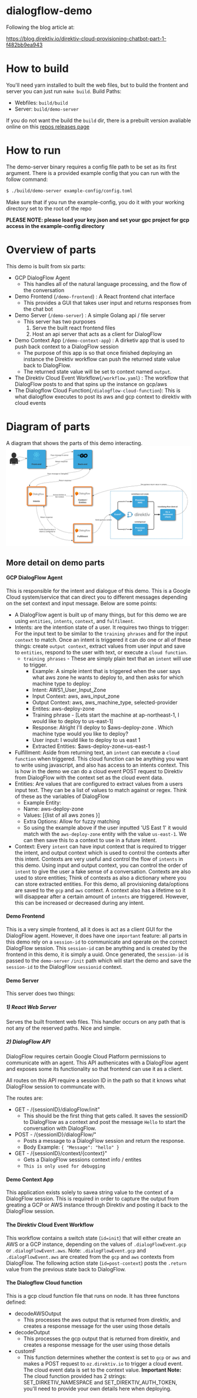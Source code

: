 # dialogflow-demo

Following the blog article at:

https://blog.direktiv.io/direktiv-cloud-provisioning-chatbot-part-1-f482bb9ea943

# How to build 
You'll need yarn installed to built the web files, but to build the frontent and server you can just run `make build`.
Build Paths:
* Webfiles: `build/build`
* Server: `build/demo-server`

If you do not want the build the `build` dir, there is a prebuilt version avaliable online on this [repos releases page](https://github.com/vorteil/dialogflow-demo/releases/tag/v1)

# How to run 
The demo-server binary requires a config file path to be set as its first argument. There is a provided example config that you can run with the follow command:
```sh
$ ./build/demo-server example-config/config.toml
```
Make sure that if you run the example-config, you do it with your working directory set to the root of the repo

**PLEASE NOTE: please load your key.json and set your gpc project for gcp access in the example-config directory** 


# Overview of parts

This demo is built from six parts:
* GCP DialogFlow Agent
    * This handles all of the natural language processing, and the flow of the conversation
* Demo Frontend (`/demo-frontend`) : A React frontend chat interface
    * This provides a GUI that takes user input and returns responses from the chat bot
* Demo Server  (`/demo-server`) : A simple Golang api / file server
    * This server has two purposes
        1) Serve the built react frontend files
        2) Host an api server that acts as a client for DialogFlow
* Demo Context App (`/demo-context-app`) : A dirketiv app that is used to push back context to a DialogFlow session
    * The purpose of this app is so that once finished deploying an instance the Direktiv workflow can push the returned state value back to DialogFlow.
    * The returned state value will be set to context named `output`.
* The Direktiv Cloud Event Workflow(`/workflow.yaml`) : The workflow that DialogFlow posts to and that spins up the instance on gcp/aws
* The Dialogflow Cloud Function(`/dialogflow-cloud-function`): This is what dialogflow executes to post its aws and gcp context to direktiv with cloud events

# Diagram of parts
A diagram that shows the parts of this demo interacting.
![alt text](flowchart-new.png "diagram")

## More detail on demo parts

#### GCP DialogFlow Agent 
This is responsible for the intent and dialogue of this demo. This is a Google Cloud system/service that can direct you to different messages depending on the set context and input message. Below are some points:
* A DialogFlow agent is built up of many things, but for this demo we are using `entities`, `intents`, `context`, and `fulfilment`.
* Intents: are the intention state of a user. It requires two things to trigger: For the input text to be similar to the `training phrases` and for the input `context` to match. Once an intent is triggered it can do one or all of these things: create `output context`, extract values from user input and save to `entities`, respond to the user with text, or execute a `cloud function`.
    * `training phrases` - These are simply plain text that an `intent` will use to trigger.
        * Example: A simple intent that is triggered when the user says what aws zone he wants to deploy to, and then asks for which machine type to deploy: 
        * Intent: AWS1_User_Input_Zone
        * Input Context: aws, aws_input_zone
        * Output Context: aws, aws_machine_type, selected-provider
        * Entites: aws-deploy-zone
        * Training phrase - [Lets start the machine at ap-northeast-1, I would like to deploy to us-east-1]
        * Response: Alright I'll deploy to  $aws-deploy-zone . Which machine type would you like to deploy?
        * User input: I would like to deploy to us east 1
        * Extracted Entities: $aws-deploy-zone=us-east-1
* Fulfillment: Aside from returning text, an `intent` can execute a `cloud function` when triggered. This cloud function can be anything you want to write using javascript, and also has access to an intents context. This is how in the demo we can do a cloud event POST request to Direktiv from DialogFlow with the context set as the cloud event data.
* Entities: Are values that are configured to extract values from a users input text. They can be a list of values to match against or regex. Think of these as the variables of DialogFlow
    * Example Entity:
    * Name: aws-deploy-zone
    * Values: [{list of all aws zones }]
    * Extra Options: Allow for fuzzy matching
    * So using the example above if the user inputted 'US East 1' it would match with the `aws-deploy-zone` entity with the value `us-east-1`. We can then save this to a context to use in a future intent.
* Context: Every `intent` can have input context that is required to trigger the intent, and output context which is used to control the contexts after this intent. Contexts are very useful and control the flow of `intents` in this demo. Using input and output context, you can control the order of `intent` to give the user a fake sense of a conversation. Contexts are also used to store entities; Think of contexts as also a dictionary where you can store extracted entities. For this demo, all provisioning data/options are saved to the `gcp` and `aws` context.
A context also has a lifetime so it will disappear after a certain amount of `intents` are triggered. However, this can be increased or decreased during any intent.

#### Demo Frontend 
This is a very simple frontend, all it does is act as a client GUI for the  DialogFlow agent. However, it does have one `important` feature: all parts in this demo rely on a `session-id` to communicate and operate on the correct DialogFlow session. This `session-id` can be anything and is created by the frontend in this demo, it is simply a uuid. Once generated, the `session-id` is passed to the `demo-server` `/init` path which will start the demo and save the `session-id` to the DialogFlow `sessionid` context.

#### Demo Server
This server does two things:
##### 1) React Web Server
Serves the built frontent web files. This handler occurs on any path that is not any of the reserved paths. Nice and simple.

##### 2) DialogFlow API

DialogFlow requires certain Google Cloud Platform permissions to communicate with an agent. This API authenicates with a DialogFlow agent and exposes some its functionality so that frontend can use it as a client. 

All routes on this API require a session ID in the path so that it knows what DialogFlow session to communcate with.

The routes are:
* GET - /{sessionID}/dialogFlow/init"
    * This should be the first thing that gets called. It saves the sessionID to DialogFlow as a context and post the message `Hello` to start the conversation with DialogFlow.
* POST - /{sessionID}/dialogFlow/"
    * Posts a message to a DialogFlow session and return the response.
    * Body Example:
    `{ "Message": "hello" }`
* GET - /{sessionID}/context/{context}"
    * Gets a DialogFlow sessions context info / entites
    * `This is only used for debugging`

#### Demo Context App

This application exists solely to savea string value to the context of a DialogFlow session. This is required in order to capture the output from greating a GCP or AWS instance through Direktiv and posting it back to the DialogFlow session.

#### The Direktiv Cloud Event Workflow

This workflow contains a switch state (`id=init`) that will either create an AWS or a GCP instance, depending on the values of `.dialogFlowEvent.gcp` or `.dialogFlowEvent.aws`. Note: `.dialogFlowEvent.gcp` and `.dialogFlowEvent.aws` are created from the `gcp` and `aws` contexts from DialogFlow. The following action state (`id=post-context`) posts the `.return` value from the previous state back to DialogFlow.

#### The Dialogflow Cloud function
This is a gcp cloud function file that runs on node. It has three functons defined:
* decodeAWSOutput
    * This processes the aws output that is returned from direktiv, and creates a response message for the user using those details
* decodeOutput
    * This processes the gcp output that is returned from direktiv, and creates a response message for the user using those details
* customF
    * This function determines whether the context is set to `gcp` or `aws` and makes a POST request to `oz.direktiv.io` to trigger a cloud event. The cloud event data is set to the context value.
    **Important Note:** The cloud function provided has 2 strings: SET_DIRKETIV_NAMESPACE and SET_DIREKTIV_AUTH_TOKEN, you'll need to provide your own details here when deploying.
